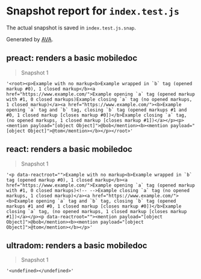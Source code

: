 # Snapshot report for `index.test.js`

The actual snapshot is saved in `index.test.js.snap`.

Generated by [AVA](https://ava.li).

## preact: renders a basic mobiledoc

> Snapshot 1

    '<root><p>Example with no markup<b>Example wrapped in `b` tag (opened markup #0), 1 closed markup</b><a href="https://www.example.com/">Example opening `a` tag (opened markup with #1, 0 closed markups)Example closing `a` tag (no opened markups, 1 closed markup)</a><a href="https://www.example.com/"><b>Example opening `a` tag and `b` tag, closing `b` tag (opened markups #1 and #0, 1 closed markup [closes markup #0])</b>Example closing `a` tag, (no opened markups, 1 closed markup [closes markup #1])</a></p><p><mention payload="[object Object]">@bob</mention><b><mention payload="[object Object]">@tom</mention></b></p></root>'

## react: renders a basic mobiledoc

> Snapshot 1

    '<p data-reactroot="">Example with no markup<b>Example wrapped in `b` tag (opened markup #0), 1 closed markup</b><a href="https://www.example.com/">Example opening `a` tag (opened markup with #1, 0 closed markups)<!-- -->Example closing `a` tag (no opened markups, 1 closed markup)</a><a href="https://www.example.com/"><b>Example opening `a` tag and `b` tag, closing `b` tag (opened markups #1 and #0, 1 closed markup [closes markup #0])</b>Example closing `a` tag, (no opened markups, 1 closed markup [closes markup #1])</a></p><p data-reactroot=""><mention payload="[object Object]">@bob</mention><b><mention payload="[object Object]">@tom</mention></b></p>'

## ultradom: renders a basic mobiledoc

> Snapshot 1

    '<undefined></undefined>'

